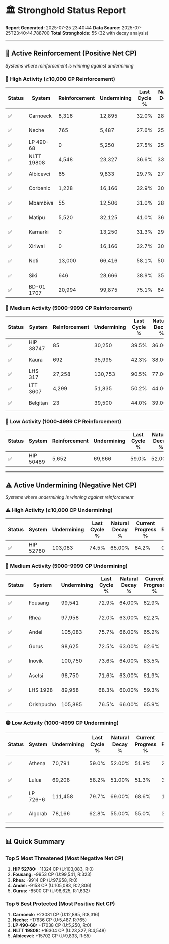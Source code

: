 # 🏛️ Stronghold Status Report

**Report Generated:** 2025-07-25 23:40:44
**Data Source:** 2025-07-25T23:40:44.788700
**Total Strongholds:** 55 (32 with decay analysis)

---

## 🔵 Active Reinforcement (Positive Net CP)
*Systems where reinforcement is winning against undermining*

### 🔵 High Activity (≥10,000 CP Reinforcement)

| Status | System | Reinforcement | Undermining | Last Cycle % | Natural Decay % | Current Progress % | Current CP | Net CP | Activity |
|--------|--------|---------------|-------------|--------------|-----------------|-------------------|------------|--------|----------|
| ✅ | Carnoeck | 8,316 | 12,895 | 32.0% | 28.00% | 30.7% | 307,000 | +23081 | 🔵 High Reinforcement |
| ✅ | Neche | 765 | 5,487 | 27.6% | 25.00% | 27.1% | 271,000 | +17636 | 🔵 High Reinforcement |
| ✅ | LP 490-68 | 0 | 5,250 | 27.5% | 25.00% | 27.0% | 270,000 | +17038 | 🔵 High Reinforcement |
| ✅ | NLTT 19808 | 4,548 | 23,327 | 36.6% | 33.00% | 34.3% | 343,000 | +16304 | 🔵 High Reinforcement |
| ✅ | Albicevci | 65 | 9,833 | 29.7% | 27.00% | 28.7% | 287,000 | +15702 | 🔵 High Reinforcement |
| ✅ | Corbenic | 1,228 | 16,166 | 32.9% | 30.00% | 31.3% | 313,000 | +15141 | 🔵 High Reinforcement |
| ✅ | Mbambiva | 55 | 12,506 | 31.0% | 28.00% | 29.7% | 297,000 | +14894 | 🔵 High Reinforcement |
| ✅ | Matipu | 5,520 | 32,125 | 41.0% | 36.00% | 37.8% | 377,999 | +14810 | 🔵 High Reinforcement |
| ✅ | Karnarki | 0 | 13,250 | 31.3% | 29.00% | 30.0% | 300,000 | +14657 | 🔵 High Reinforcement |
| ✅ | Xiriwal | 0 | 16,166 | 32.7% | 30.00% | 31.1% | 311,000 | +13799 | 🔵 High Reinforcement |
| ✅ | Noti | 13,000 | 66,416 | 58.1% | 50.00% | 51.5% | 515,000 | +12221 | 🔵 High Reinforcement |
| ✅ | Siki | 646 | 28,666 | 38.9% | 35.00% | 36.0% | 360,000 | +10943 | 🔵 High Reinforcement |
| ✅ | BD-01 1707 | 20,994 | 99,875 | 75.1% | 64.00% | 65.1% | 650,999 | +10630 | 🔵 High Reinforcement |

### 🔵 Medium Activity (5000-9999 CP Reinforcement)

| Status | System | Reinforcement | Undermining | Last Cycle % | Natural Decay % | Current Progress % | Current CP | Net CP | Activity |
|--------|--------|---------------|-------------|--------------|-----------------|-------------------|------------|--------|----------|
| ✅ | HIP 38747 | 85 | 30,250 | 39.5% | 36.00% | 36.5% | 365,000 | +9854 | 🔵 Medium Reinforcement |
| ✅ | Kaura | 692 | 35,995 | 42.3% | 38.00% | 38.7% | 387,000 | +8729 | 🔵 Medium Reinforcement |
| ✅ | LHS 317 | 27,258 | 130,753 | 90.5% | 77.00% | 77.4% | 774,000 | +7843 | 🔵 Medium Reinforcement |
| ✅ | LTT 3607 | 4,299 | 51,835 | 50.2% | 44.00% | 45.0% | 450,000 | +7620 | 🔵 Medium Reinforcement |
| ✅ | Belgitan | 23 | 39,500 | 44.0% | 39.00% | 40.0% | 400,000 | +7094 | 🔵 Medium Reinforcement |

### 🔵 Low Activity (1000-4999 CP Reinforcement)

| Status | System | Reinforcement | Undermining | Last Cycle % | Natural Decay % | Current Progress % | Current CP | Net CP | Activity |
|--------|--------|---------------|-------------|--------------|-----------------|-------------------|------------|--------|----------|
| ✅ | HIP 50489 | 5,652 | 69,666 | 59.0% | 52.00% | 52.0% | 520,000 | +3929 | 🔵 Low Reinforcement |


---

## ⚠️ Active Undermining (Negative Net CP)
*Systems where undermining is winning against reinforcement*

### ⚠️ High Activity (≥10,000 CP Undermining)

| Status | System | Undermining | Last Cycle % | Natural Decay % | Current Progress % | Reinforcement | Current CP | Net CP | Activity |
|--------|--------|-------------|--------------|-----------------|-------------------|---------------|------------|--------|----------|
| ✅ | HIP 52780 | 103,083 | 74.5% | 65.00% | 64.2% | 0 | 642,000 | -11324 | ⚠️ High Undermining |

### 🔶 Medium Activity (5000-9999 CP Undermining)

| Status | System | Undermining | Last Cycle % | Natural Decay % | Current Progress % | Reinforcement | Current CP | Net CP | Activity |
|--------|--------|-------------|--------------|-----------------|-------------------|---------------|------------|--------|----------|
| ✅ | Fousang | 99,541 | 72.9% | 64.00% | 62.9% | 323 | 629,000 | -9953 | 🔶 Medium Undermining |
| ✅ | Rhea | 97,958 | 72.0% | 63.00% | 62.2% | 0 | 622,000 | -9914 | 🔶 Medium Undermining |
| ✅ | Andel | 105,083 | 75.7% | 66.00% | 65.2% | 2,806 | 652,000 | -9158 | 🔶 Medium Undermining |
| ✅ | Gurus | 98,625 | 72.5% | 63.00% | 62.6% | 1,632 | 626,000 | -8500 | 🔶 Medium Undermining |
| ✅ | Inovik | 100,750 | 73.6% | 64.00% | 63.5% | 2,354 | 635,000 | -8365 | 🔶 Medium Undermining |
| ✅ | Asetsi | 96,750 | 71.6% | 63.00% | 61.9% | 1,276 | 619,000 | -8241 | 🔶 Medium Undermining |
| ✅ | LHS 1928 | 89,958 | 68.3% | 60.00% | 59.3% | 1,114 | 593,000 | -6436 | 🔶 Medium Undermining |
| ✅ | Orishpucho | 105,885 | 76.5% | 66.00% | 65.9% | 6,974 | 659,000 | -5255 | 🔶 Medium Undermining |

### 🟡 Low Activity (1000-4999 CP Undermining)

| Status | System | Undermining | Last Cycle % | Natural Decay % | Current Progress % | Reinforcement | Current CP | Net CP | Activity |
|--------|--------|-------------|--------------|-----------------|-------------------|---------------|------------|--------|----------|
| ✅ | Athena | 70,791 | 59.0% | 52.00% | 51.9% | 240 | 519,000 | -1789 | 🟡 Low Undermining |
| ✅ | Lulua | 69,208 | 58.2% | 51.00% | 51.3% | 35 | 513,000 | -1502 | 🟡 Low Undermining |
| ✅ | LP 726-6 | 111,458 | 79.7% | 69.00% | 68.6% | 12,591 | 686,000 | -1225 | 🟡 Low Undermining |
| ✅ | Algorab | 78,166 | 62.8% | 55.00% | 55.0% | 3,000 | 550,000 | -1138 | 🟡 Low Undermining |


---

## 📊 Quick Summary

### Top 5 Most Threatened (Most Negative Net CP)
1. **HIP 52780:** -11324 CP (U:103,083, R:0)
2. **Fousang:** -9953 CP (U:99,541, R:323)
3. **Rhea:** -9914 CP (U:97,958, R:0)
4. **Andel:** -9158 CP (U:105,083, R:2,806)
5. **Gurus:** -8500 CP (U:98,625, R:1,632)

### Top 5 Best Protected (Most Positive Net CP)
1. **Carnoeck:** +23081 CP (U:12,895, R:8,316)
2. **Neche:** +17636 CP (U:5,487, R:765)
3. **LP 490-68:** +17038 CP (U:5,250, R:0)
4. **NLTT 19808:** +16304 CP (U:23,327, R:4,548)
5. **Albicevci:** +15702 CP (U:9,833, R:65)
